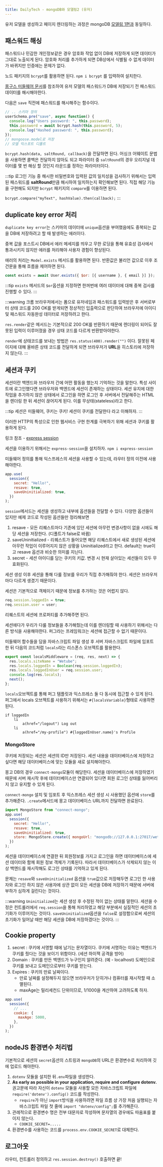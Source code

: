 ```yaml
---
title: DailyTech - mongoDB와 모델링2 (유저)
---
```


유저 모델을 생성하고 페이지 렌더링하는 과정은 mongoDB [모델링 1편과](./210927-mongo) 동일하다.

## 패스워드 해싱

패스워드나 민감한 개인정보같은 경우 암호화 작업 없이 DB에 저장하게 되면 데이터가 그대로 노출되게 된다. 암호화 처리를 추가하게 되면 DB상에서 식별될 수 없게 데이터가 바뀌지만 인증에는 문제가 없다.

노드 패키지의 `bcrypt`를 활용하면 된다. `npm i bcrypt` 를 입력하여 설치한다.

[몽구스 미들웨어 문서](https://parkjju.github.io/vue-TIL/daily/210927-mongo.html#mongoose-middleware)를 참조하여 유저 모델의 패스워드가 DB에 저장되기 전 패스워드 데이터를 해시해야한다.

다음은 `save` 직전에 패스워드를 해시해주는 함수이다.

```js
// .. 스키마 정의
userSchema.pre("save", async function() {
  console.log("Users password: ", this.password);
  this.password = await bcrypt.hash(this.password, 5);
  console.log("Hashed password: ", this.password);
});
// mongoose.model로 저장
// 모델 익스포트 디폴트
```

`bcrypt.hash(data, saltRound, callback)`을 전달하면 된다. 어싱크 어웨이트 문법을 사용하면 콜백은 전달하지 않아도 되고 파라미터 중 `saltRound`의 경우 오리지널 데이터를 몇 번 해싱 할 것인지 라운드를 정하는 파라미터이다.

:::tip
로그인 기능 중 해시한 비밀번호와 입력된 값의 일치성을 검사하기 위해서는 입력된 패스워드를 **saltRound**만큼 해시하여 일치하는지 확인해보면 된다. 직접 해당 기능을 구현해도 되지만 `bcrypt` 패키지의 `compare`를 이용하면 된다.

`bcrypt.compare("myText", hashValue).then(callback);`
:::

## duplicate key error 처리

`duplicate key error`는 스키마의 데이터에 `unique`옵션을 부여했음에도 중복되는 값을 DB에 저장하려고 할 때 발생하는 에러이다.

중복 값을 포스트시 DB에서 에러 메세지를 띄우고 무한 로딩을 통해 유효성 검사에서 통과시키지 않지만 에러를 처리해야 사용자 경험이 향상된다.

애러의 처리는 `Model.exists` 메서드를 활용하면 된다. 반환값은 불리언 값으로 이후 조건문을 통해 흐름을 제어하면 된다.

```js
const exists = await User.exists({ $or: [{ username }, { email }] });
```

:::tip
`exists` 메서드의 `$or`옵션을 지정하면 한꺼번에 여러 데이터에 대해 중복 검사를 진행할 수 있다.
:::

:::warning
크롬 브라우저에서는 폼으로 유저네임과 패스워드를 입력받은 후 서버로부터 상태 코드를 200 OK를 받게되면 정상적인 입출력으로 판단하여 브라우저에 아이디 및 패스워드 자동완성 데이터로 저장하려고 한다.

`res.render`같은 메서드는 기본적으로 200 OK를 반환하기 때문에 렌더링이 되어도 잘못된 입력이 이루어졌을 경우 상태 코드를 다르게 반환받아야한다.

`render`에 상태코드를 보내는 방법은 `res.status(400).render("")` 이다. 잘못된 페이지에 대해 올바른 상태 코드를 전달하게 되면 브라우저가 **URL**을 히스토리에 저장하지 않는다.
:::

## 세션과 쿠키

세션이란 백엔드와 브라우저 간에 어떤 활동을 했는지 기억하는 것을 말한다. 특성 사이트에 로그인했다면 브라우저와 백엔드에 세션이 존재하는 상태이다. 세션 유지에 대한 작업을 추가하지 않은 상태에서 로그인을 하면 로그인 후 서버에서 전달해주는 HTML을 렌더링 한 뒤 세션이 끊어지게 된다. 이를 무상태(stateless)라고 한다.

:::tip
세션은 미들웨어, 쿠키는 쿠키! 세션이 쿠키를 전달한다 라고 이해하자.
:::

이러한 HTTP의 특성으로 인한 웹서비스 구현 한계를 극복하기 위해 세션과 쿠키를 활용하게 된다.

링크 참조 - [express session](http://expressjs.com/en/resources/middleware/session.html)

세션을 이용하기 위해서는 `express-session`을 설치하자. `npm i express-session`

미들웨어 정의를 통해 익스프레스의 세션을 사용할 수 있는데, 라우터 정의 이전에 사용해야한다.

```js
app.use(
  session({
    secret: "Hello!",
    resave: true,
    saveUninitialized: true,
  })
);
```

`session`메서드는 세션을 생성하고 내부에 옵션들을 전달할 수 있다. 다양한 옵션들이 있지만 예제 코드로 작성된 옵션들만 정리해보면

1. resave - 모든 리퀘스트마다 기존에 있던 세션에 아무런 변경사항이 없을 시에도 해당 세션을 저장한다. (디폴트가 false로 바뀜)
2. saveUninitialized - 리퀘스트가 들어오면 해당 리퀘스트에서 새로 생성된 세션에 아무런 작업이 이루어지지 않은 상황을 Uninitialized라고 한다. default는 true이고 resave 옵션과 비슷한 의미를 지닌다.
3. secret - 세션 아이디를 담는 쿠키의 키값. 변경 시 현재 살아있는 세션들이 모두 무효화된다.

세션 생성 이후 세션을 통해 다룰 정보를 우리가 직접 추가해줘야 한다. 세션은 브라우저 마다 다르게 생겼기 때문이다.

세션은 기본적으로 객체이기 때문에 정보를 추가하는 것은 어렵지 않다.

```js
req.session.loggedIn = true;
req.session.user = user;
```

리퀘스트의 세션에 프로퍼티를 추가해주면 된다.

세션에다가 우리가 다룰 정보들을 추가해줬는데 이를 렌더링할 때 사용하기 위해서는 다른 방식을 사용해야한다. 퍼그라는 프레임워크는 세션에 접근할 수 없기 때문이다.

미들웨어 함수들을 담을 자바스크립트 파일 생성 후 서버 자바스크립트 파일에 임포트 한 뒤 다음의 코드처럼 `locals`라는 리스폰스 오브젝트를 활용한다.

```js
export const localsMiddleware = (req, res, next) => {
  res.locals.siteName = "Wetube";
  res.locals.loggedIn = Boolean(req.session.loggedIn);
  res.locals.loggedInUser = req.session.user;
  console.log(res.locals);
  next();
};
```

`locals`오브젝트를 통해 퍼그 템플릿과 익스프레스 둘 다 동시에 접근할 수 있게 된다. 퍼그에서 locals 오브젝트를 사용하기 위해서는 `#{localsVariable}`형태로 사용하면 된다.

```pug
if loggedIn
    li
        a(href="/logout") Log out
    li
        a(href="/my-profile") #{loggedInUser.name}'s Profile
```

### MongoStore

쿠키에 저장되는 세션은 세션의 ID만 저장된다. 세션 내용을 데이터베이스에 저장하고싶다면 해당 데이터베이스에 맞는 모듈을 새로 설치해야한다.

몽고 DB의 경우 `connect-mongo`모듈이 해당한다. 세션을 데이터베이스에 저장하였기 때문에 서버 재시작 후에 데이터베이스만 연결되어 있다면 회원 로그인 상태를 잃어버리지 않고 유지할 수 있게 된다.

`connect-mongo` 설치 및 임포트 후 익스프레스 세션 생성 시 사용했던 옵션에 `store`를 추가해준다. `.create`메서드에 몽고 데이터베이스 URL까지 전달하면 완료된다.

```js
import MongoStore from "connect-mongo";
app.use(
  session({
    secret: "Hello!",
    resave: true,
    saveUninitialized: true,
    store: MongoStore.create({ mongoUrl: "mongodb://127.0.0.1:27017/wetube" }),
  })
);
```

세션을 데이터베이스에 연결한 뒤 회원정보를 가지고 로그인을 하면 데이터베이스에 세션 데이터와 함께 회원 정보 객체가 기록된다. 따라서 데이터베이스가 삭제되지 않는 이상 백엔드를 재시작해도 로그인 상태를 기억하고 있게 된다.

문제는 `resave`와 `saveUninitialized` 옵션을 `true`값으로 저장해두면 로그인 한 사용자와 로그인 하지 않은 사용자에 상관 없이 모든 세션을 DB에 저장하기 때문에 서버에 부하가 심하게 걸린다는 것이다.

:::warning
`Uninitialized`는 세션 생성 후 수정된 적이 없는 상태를 말한다. 세션을 수정은 컨트롤러에서 `req.session`을 통해 처리하였고 해당 부분에서 실질적인 세션의 초기화가 이루어지는 것이다. `saveUninitialized`옵션을 `false`로 설정함으로써 세션의 초기화가 일어날 때만 해당 세션을 DB에 저장하겠다는 것이다.
:::

## Cookie property

1. secret : 쿠키에 서명할 때에 남기는 문자열이다. 쿠키에 서명하는 이유는 백엔드가 쿠키를 줬다는 것을 보이기 위함이다. (세션 하이잭 공격을 방어)
2. Domain : 쿠키를 만든 백엔드가 누구인지 알려준다. (예 - localhost) 도메인으로 쿠키를 보내고 도메인으로부터 쿠키를 받는다.
3. Expires : 쿠키의 만료 날짜이다.
   - 만료 날짜를 설정해두지 않으면 브라우저가 닫히거나 컴퓨터를 재시작할 때 소멸된다.
   - maxAge는 밀리세컨드 단위이므로, 1/1000을 계산하여 고려하도록 하자.

```js
app.use(
  session({
    // ...
    cookie: {
      maxAge: 5000,
    },
  })
);
```

## nodeJS 환경변수 처리법

기본적으로 세션의 `secret`옵션의 스트링과 `mongoDB`의 URL은 환경변수로 처리하여 깃에 업로드 해야한다.

1. `dotenv` 모듈을 설치한 뒤`.env`파일을 생성한다.
2. **As early as possible in your application, require and configure dotenv.** 권고문에 따라 자신이 `dotenv` 모듈을 사용할 모든 자바스크립트 파일에 `require('dotenv').config()` 코드를 작성한다.
   - `require`가 아닌 `import`방식을 사용하려면 파일 흐름 상 가장 처음 실행되는 자바스크립트 파일 첫 줄에 `import "dotenv/config";`를 추가해준다.
3. 관례적으로 환경변수 명은 전부 대문자로 작성하며 문자열의 경우에도 따옴표를 붙이지 않는다.
   - `COOKIE_SECRET=.....`
4. 환경변수를 사용하는 코드를 `process.env.COOKIE_SECRET`로 대체한다.

## 로그아웃

라우터, 컨트롤러 정의하고 `res.session.destroy()` 호출하면 끝!
